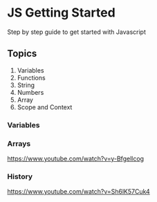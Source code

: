 # JS Getting Started
Step by step guide to get started with Javascript

## Topics
1. Variables
2. Functions
3. String
4. Numbers
5. Array
6. Scope and Context

### Variables

### Arrays
https://www.youtube.com/watch?v=y-Bfgellcog

### History
https://www.youtube.com/watch?v=Sh6lK57Cuk4

